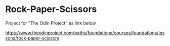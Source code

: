 # Rock-Paper-Scissors
Project for "The Odin Project" as link below

https://www.theodinproject.com/paths/foundations/courses/foundations/lessons/rock-paper-scissors
